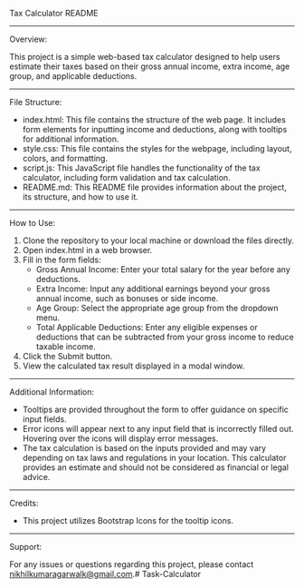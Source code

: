 Tax Calculator README

---------------------------------------------------------------------------------------------------------------------------------------------------------------------

Overview:

This project is a simple web-based tax calculator designed to help users estimate their taxes based on their gross annual income, extra income, age group, and applicable deductions.

---------------------------------------------------------------------------------------------------------------------------------------------------------------------


File Structure:

- index.html: This file contains the structure of the web page. It includes form elements for inputting income and deductions, along with tooltips for additional information.
- style.css: This file contains the styles for the webpage, including layout, colors, and formatting.
- script.js: This JavaScript file handles the functionality of the tax calculator, including form validation and tax calculation.
- README.md: This README file provides information about the project, its structure, and how to use it.

---------------------------------------------------------------------------------------------------------------------------------------------------------------------


How to Use:

1. Clone the repository to your local machine or download the files directly.
2. Open index.html in a web browser.
3. Fill in the form fields:
   - Gross Annual Income: Enter your total salary for the year before any deductions.
   - Extra Income: Input any additional earnings beyond your gross annual income, such as bonuses or side income.
   - Age Group: Select the appropriate age group from the dropdown menu.
   - Total Applicable Deductions: Enter any eligible expenses or deductions that can be subtracted from your gross income to reduce taxable income.
4. Click the Submit button.
5. View the calculated tax result displayed in a modal window.

---------------------------------------------------------------------------------------------------------------------------------------------------------------------

Additional Information:

- Tooltips are provided throughout the form to offer guidance on specific input fields.
- Error icons will appear next to any input field that is incorrectly filled out. Hovering over the icons will display error messages.
- The tax calculation is based on the inputs provided and may vary depending on tax laws and regulations in your location. This calculator provides an estimate and should not be considered as financial or legal advice.


---------------------------------------------------------------------------------------------------------------------------------------------------------------------

Credits:

- This project utilizes Bootstrap Icons for the tooltip icons.


---------------------------------------------------------------------------------------------------------------------------------------------------------------------



Support:

For any issues or questions regarding this project, please contact nikhilkumaragarwalk@gmail.com.#   T a s k - C a l c u l a t o r 
 
 
